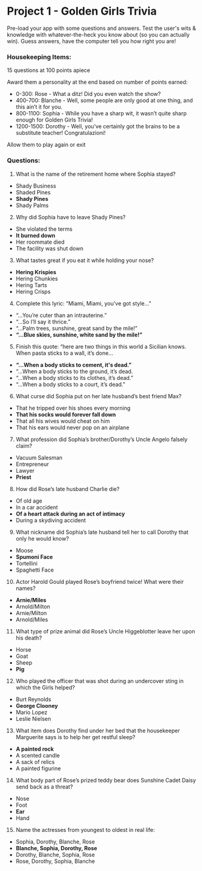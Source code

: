 # Project 1 - Golden Girls Trivia

Pre-load your app with some questions and answers. Test the user's wits & knowledge with whatever-the-heck you know about (so you can actually win). Guess answers, have the computer tell you how right you are!

### Housekeeping Items:
15 questions at 100 points apiece

Award them a personality at the end based on number of points earned:

* 0-300: Rose - What a ditz! Did you even watch the show?
* 400-700: Blanche - Well, some people are only good at one thing, and this ain’t it for you.
* 800-1100: Sophia - While you have a sharp wit, it wasn’t quite sharp enough for Golden Girls Trivia!
* 1200-1500: Dorothy - Well, you’ve certainly got the brains to be a substitute teacher! Congratulazioni!

Allow them to play again or exit

### Questions: 
1. What is the name of the retirement home where Sophia stayed?
 * Shady Business
 * Shaded Pines
 * **Shady Pines**
 * Shady Palms
2. Why did Sophia have to leave Shady Pines?
 * She violated the terms
 * **It burned down**
 * Her roommate died
 * The facility was shut down
3. What tastes great if you eat it while holding your nose?
 * **Hering Krispies**
 * Hering Chunkies
 * Hering Tarts
 * Hering Crisps
4. Complete this lyric: “Miami, Miami, you’ve got style…”
 * “...You’re cuter than an intrauterine.”
 * “...So I’ll say it thrice.”
 * “...Palm trees, sunshine, great sand by the mile!”
 * **“...Blue skies, sunshine, white sand by the mile!”**
5. Finish this quote: “here are two things in this world a Sicilian knows. When pasta sticks to a wall, it’s done…
 * **“...When a body sticks to cement, it's dead.”**
 * “...When a body sticks to the ground, it’s dead.
 * “...When a body sticks to its clothes, it’s dead.”
 * “...When a body sticks to a court, it’s dead.”
6. What curse did Sophia put on her late husband’s best friend Max?
 * That he tripped over his shoes every morning
 * **That his socks would forever fall down**
 * That all his wives would cheat on him
 * That his ears would never pop on an airplane
7. What profession did Sophia’s brother/Dorothy’s Uncle Angelo falsely claim?
 * Vacuum Salesman
 * Entrepreneur
 * Lawyer
 * **Priest**
8. How did Rose’s late husband Charlie die?
 * Of old age
 * In a car accident
 * **Of a heart attack during an act of intimacy**
 * During a skydiving accident
9. What nickname did Sophia’s late husband tell her to call Dorothy that only he would know?
 * Moose
 * **Spumoni Face**
 * Tortellini
 * Spaghetti Face
10. Actor Harold Gould played Rose’s boyfriend twice! What were their names?
 * **Arnie/Miles**
 * Arnold/Milton
 * Arnie/Milton
 * Arnold/Miles
11. What type of prize animal did Rose’s Uncle Higgeblotter leave her upon his death?
 * Horse
 * Goat
 * Sheep
 * **Pig**
12. Who played the officer that was shot during an undercover sting in which the Girls helped?
 * Burt Reynolds
 * **George Clooney**
 * Mario Lopez
 * Leslie Nielsen
13. What item does Dorothy find under her bed that the housekeeper Marguerite says is to help her get restful sleep?
 * **A painted rock**
 * A scented candle
 * A sack of relics
 * A painted figurine
14. What body part of Rose’s prized teddy bear does Sunshine Cadet Daisy send back as a threat?
 * Nose
 * Foot
 * **Ear**
 * Hand
15. Name the actresses from youngest to oldest in real life:
 * Sophia, Dorothy, Blanche, Rose
 * **Blanche, Sophia, Dorothy, Rose**
 * Dorothy, Blanche, Sophia, Rose
 * Rose, Dorothy, Sophia, Blanche
